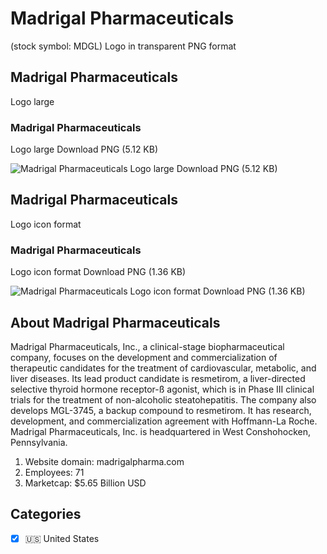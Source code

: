 # Madrigal Pharmaceuticals
 (stock symbol: MDGL) Logo in transparent PNG format

## Madrigal Pharmaceuticals
 Logo large

### Madrigal Pharmaceuticals
 Logo large Download PNG (5.12 KB)

![Madrigal Pharmaceuticals
 Logo large Download PNG (5.12 KB)](/img/orig/MDGL_BIG-f79131f5.png)

## Madrigal Pharmaceuticals
 Logo icon format

### Madrigal Pharmaceuticals
 Logo icon format Download PNG (1.36 KB)

![Madrigal Pharmaceuticals
 Logo icon format Download PNG (1.36 KB)](/img/orig/MDGL-c16abefa.png)

## About Madrigal Pharmaceuticals


Madrigal Pharmaceuticals, Inc., a clinical-stage biopharmaceutical company, focuses on the development and commercialization of therapeutic candidates for the treatment of cardiovascular, metabolic, and liver diseases. Its lead product candidate is resmetirom, a liver-directed selective thyroid hormone receptor-ß agonist, which is in Phase III clinical trials for the treatment of non-alcoholic steatohepatitis. The company also develops MGL-3745, a backup compound to resmetirom. It has research, development, and commercialization agreement with Hoffmann-La Roche. Madrigal Pharmaceuticals, Inc. is headquartered in West Conshohocken, Pennsylvania.

1. Website domain: madrigalpharma.com
2. Employees: 71
3. Marketcap: $5.65 Billion USD


## Categories
- [x] 🇺🇸 United States
